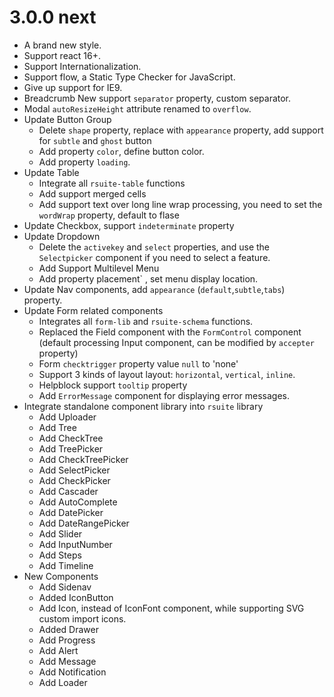 # 3.0.0 next

* A brand new style.
* Support react 16+.
* Support Internationalization.
* Support flow, a Static Type Checker for JavaScript.
* Give up support for IE9.
* Breadcrumb New support `separator` property, custom separator.
* Modal `autoResizeHeight` attribute renamed to `overflow`.
* Update Button Group
  * Delete `shape` property, replace with `appearance` property, add support for `subtle` and `ghost` button
  * Add property `color`, define button color.
  * Add property `loading`.
* Update Table
  * Integrate all `rsuite-table` functions
  * Add support merged cells
  * Add support text over long line wrap processing, you need to set the `wordWrap` property, default to flase
* Update Checkbox, support `indeterminate` property
* Update Dropdown
  * Delete the `activekey` and `select` properties, and use the `Selectpicker` component if you need to select a feature.
  * Add Support Multilevel Menu
  * Add property placement` , set menu display location.
* Update Nav components, add `appearance` (`default`,`subtle`,`tabs`) property.
* Update Form related components
  * Integrates all `form-lib` and `rsuite-schema` functions.
  * Replaced the Field component with the `FormControl` component (default processing Input component, can be modified by `accepter` property)
  * Form `checktrigger` property value `null` to 'none'
  * Support 3 kinds of layout layout: `horizontal`, `vertical`, `inline`.
  * Helpblock support `tooltip` property
  * Add `ErrorMessage` component for displaying error messages.
* Integrate standalone component library into `rsuite` library
  * Add Uploader
  * Add Tree
  * Add CheckTree
  * Add TreePicker
  * Add CheckTreePicker
  * Add SelectPicker
  * Add CheckPicker
  * Add Cascader
  * Add AutoComplete
  * Add DatePicker
  * Add DateRangePicker
  * Add Slider
  * Add InputNumber
  * Add Steps
  * Add Timeline
* New Components
  * Add Sidenav
  * Added IconButton
  * Add Icon, instead of IconFont component, while supporting SVG custom import icons.
  * Added Drawer
  * Add Progress
  * Add Alert
  * Add Message
  * Add Notification
  * Add Loader
